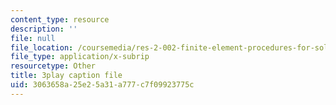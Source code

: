 ```yaml
---
content_type: resource
description: ''
file: null
file_location: /coursemedia/res-2-002-finite-element-procedures-for-solids-and-structures-spring-2010/3063658a25e25a31a777c7f09923775c_4-ehnTIyV0A.vtt
file_type: application/x-subrip
resourcetype: Other
title: 3play caption file
uid: 3063658a-25e2-5a31-a777-c7f09923775c
---
```

